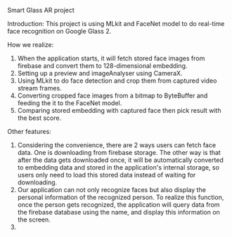 Smart Glass AR project

Introduction:
This project is using MLkit and FaceNet model to do real-time face recognition on Google Glass 2.

How we realize:
1. When the application starts, it will fetch stored face images from firebase and convert them to 128-dimensional embedding.
2. Setting up a preview and imageAnalyser using CameraX.
3. Using MLkit to do face detection and crop them from captured video stream frames.
4. Converting cropped face images from a bitmap to ByteBuffer and feeding the it to the FaceNet model.
5. Comparing stored embedding with captured face then pick result with the best score.
  
Other features:
1. Considering the convenience, there are 2 ways users can fetch face data. One is downloading from firebase storage. The other way is that after the data gets downloaded once, it will be automatically converted to embedding data and stored in the application's internal storage, so users only need to load this stored data instead of waiting for downloading.
2. Our application can not only recognize faces but also display the personal information of the recognized person. To realize this function, once the person gets recognized, the application will query data from the firebase database using the name, and display this information on the screen.
3. 
